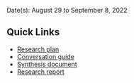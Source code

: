 
Date(s): August 29 to September 8, 2022

## Quick Links

- [Research plan](https://github.com/department-of-veterans-affairs/va.gov-team/blob/master/products/health-care/checkin/research/veteran-facing/Spanish/Research%20Plan.md)
- [Conversation guide](https://github.com/department-of-veterans-affairs/va.gov-team/blob/master/products/health-care/checkin/research/veteran-facing/Spanish/Conversation%20Guide.md)
- [Synthesis document](https://github.com/department-of-veterans-affairs/va.gov-team/blob/master/products/health-care/checkin/research/veteran-facing/Spanish/Spanish%20User%20Testing%20Synthesis.pdf)
- [Research report](https://github.com/department-of-veterans-affairs/va.gov-team/blob/master/products/health-care/checkin/research/veteran-facing/Spanish/Spanish%20Check-in%20%26%20Toggle%20Design%20Research%20Report.pdf)

